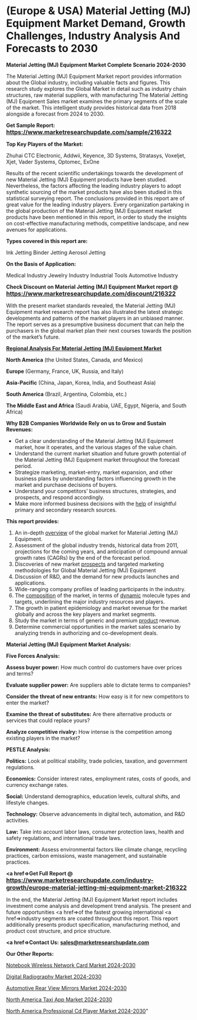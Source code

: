 # (Europe & USA) Material Jetting (MJ) Equipment Market Demand, Growth Challenges, Industry Analysis And Forecasts to 2030

<strong>Material Jetting (MJ) Equipment Market Complete Scenario 2024-2030</strong>

The Material Jetting (MJ) Equipment Market report provides information about the Global industry, including valuable facts and figures. This research study explores the Global Market in detail such as industry chain structures, raw material suppliers, with manufacturing The Material Jetting (MJ) Equipment Sales market examines the primary segments of the scale of the market. This intelligent study provides historical data from 2018 alongside a forecast from 2024 to 2030.

<strong>Get Sample Report: <a href=https://www.marketresearchupdate.com/sample/216322><font size=3 color=#0000ff>https://www.marketresearchupdate.com/sample/216322</font></a></strong>

<strong>Top Key Players of the Market:</strong>

Zhuhai CTC Electronic, Addwii, Keyence, 3D Systems, Stratasys, Voxeljet, Xjet, Vader Systems, Optomec, ExOne

Results of the recent scientific undertakings towards the development of new Material Jetting (MJ) Equipment products have been studied. Nevertheless, the factors affecting the leading industry players to adopt synthetic sourcing of the market products have also been studied in this statistical surveying report. The conclusions provided in this report are of great value for the leading industry players. Every organization partaking in the global production of the Material Jetting (MJ) Equipment market products have been mentioned in this report, in order to study the insights on cost-effective manufacturing methods, competitive landscape, and new avenues for applications.

<strong>Types covered in this report are: </strong>

Ink Jetting
Binder Jetting
Aerosol Jetting

<strong>On the Basis of Application:</strong>

Medical Industry
Jewelry Industry
Industrial Tools
Automotive Industry

<strong>Check Discount on Material Jetting (MJ) Equipment Market report @ <a href=https://www.marketresearchupdate.com/discount/216322><font size=3 color=#0000ff>https://www.marketresearchupdate.com/discount/216322</font></a></strong>

With the present market standards revealed, the Material Jetting (MJ) Equipment market research report has also illustrated the latest strategic developments and patterns of the market players in an unbiased manner. The report serves as a presumptive business document that can help the purchasers in the global market plan their next courses towards the position of the market’s future.

<strong><u><b>Regional Analysis For Material Jetting (MJ) Equipment Market</b></u></strong>

<strong><b>North America</b></strong> (the United States, Canada, and Mexico)

<strong><b>Europe </b></strong>(Germany, France, UK, Russia, and Italy)

<strong><b>Asia-Pacific</b></strong> (China, Japan, Korea, India, and Southeast Asia)

<strong><b>South America</b></strong> (Brazil, Argentina, Colombia, etc.)

<strong><b>The Middle East and Africa</b></strong> (Saudi Arabia, UAE, Egypt, Nigeria, and South Africa)

<strong>Why B2B Companies Worldwide Rely on us to Grow and Sustain Revenues:</strong>
<ul>
  <li>Get a clear understanding of the Material Jetting (MJ) Equipment market, how it operates, and the various stages of the value chain.</li>
  <li>Understand the current market situation and future growth potential of the Material Jetting (MJ) Equipment market throughout the forecast period.</li>
  <li>Strategize marketing, market-entry, market expansion, and other business plans by understanding factors influencing growth in the market and purchase decisions of buyers.</li>
  <li>Understand your competitors’ business structures, strategies, and prospects, and respond accordingly.</li>
  <li>Make more informed business decisions with the <a href=ASDF991299>help</a> of insightful primary and secondary research sources.</li>
</ul>
<strong>This report provides:</strong>
<ol>
  <li>An in-depth <a href=>overview</a> of the global market for Material Jetting (MJ) Equipment.</li>
  <li>Assessment of the global industry trends, historical data from 2011, projections for the coming years, and anticipation of compound annual growth rates (CAGRs) by the end of the forecast period.</li>
  <li>Discoveries of new market <a href=>prospects</a> and targeted marketing methodologies for Global Material Jetting (MJ) Equipment</li>
  <li>Discussion of R&amp;D, and the demand for new products launches and applications.</li>
  <li>Wide-ranging company profiles of leading participants in the industry.</li>
  <li>The <a href=ASDF881288>composition</a> of the market, in terms of <a href=>dynamic</a> molecule types and targets, underlining the major industry resources and players.</li>
  <li>The growth in patient epidemiology and market revenue for the market globally and across the key players and market segments.</li>
  <li>Study the market in terms of generic and premium <a href=>product</a> revenue.</li>
  <li>Determine commercial opportunities in the market sales scenario by analyzing trends in authorizing and co-development deals.</li>
</ol>

<strong>Material Jetting (MJ) Equipment Market Analysis:</strong>

<strong>Five Forces Analysis:</strong>

<strong>Assess buyer power:</strong> How much control do customers have over prices and terms?

<strong>Evaluate supplier power:</strong> Are suppliers able to dictate terms to companies?

<strong>Consider the threat of new entrants:</strong> How easy is it for new competitors to enter the market?

<strong>Examine the threat of substitutes:</strong> Are there alternative products or services that could replace yours?

<strong>Analyze competitive rivalry:</strong> How intense is the competition among existing players in the market?

<strong>PESTLE Analysis:</strong>

<strong>Politics:</strong> Look at political stability, trade policies, taxation, and government regulations.

<strong>Economics:</strong> Consider interest rates, employment rates, costs of goods, and currency exchange rates.

<strong>Social:</strong> Understand demographics, education levels, cultural shifts, and lifestyle changes.

<strong>Technology:</strong> Observe advancements in digital tech, automation, and R&D activities.

<strong>Law:</strong> Take into account labor laws, consumer protection laws, health and safety regulations, and international trade laws.

<strong>Environment:</strong> Assess environmental factors like climate change, recycling practices, carbon emissions, waste management, and sustainable practices.

<strong><a href=>Get Full Report</a> @ <a href=https://www.marketresearchupdate.com/industry-growth/europe-material-jetting-mj-equipment-market-216322><font size=3 color=#0000ff>https://www.marketresearchupdate.com/industry-growth/europe-material-jetting-mj-equipment-market-216322</font></a></strong>

In the end, the Material Jetting (MJ) Equipment Market report includes investment come analysis and development trend analysis. The present and future opportunities <a href=>of</a> the fastest growing international <a href=>industry</a> segments are coated throughout this report. This report additionally presents product specification, manufacturing method, and product cost structure, and price structure.

<strong><a href=><strong>Contact Us:</strong></a></strong>
<strong>sales@marketresearchupdate.com</strong>

<strong>Our Other Reports:</strong>

<a href=https://www.linkedin.com/pulse/notebook-wireless-network-card-market-size-share-trend>Notebook Wireless Network Card Market 2024-2030</a>

<a href=https://www.linkedin.com/pulse/digital-radiography-market-analysis-segment>Digital Radiography Market 2024-2030</a>

<a href=https://www.linkedin.com/pulse/automotive-rear-view-mirrors-market-analysis-segment-region>Automotive Rear View Mirrors Market 2024-2030</a>

<a href=https://www.linkedin.com/pulse/north-america-taxi-app-market-size2023-2030-1hkjf/>North America Taxi App Market 2024-2030</a>

<a href=https://www.linkedin.com/pulse/north-america-professional-cd-player-market-gfu6f/>North America Professional Cd Player Market 2024-2030</a>"
